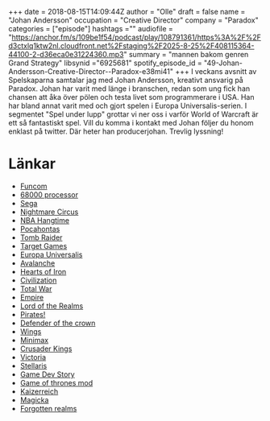 +++
date = 2018-08-15T14:09:44Z
author = "Olle"
draft = false
name = "Johan Andersson"
occupation = "Creative Director"
company = "Paradox"
categories = ["episode"]
hashtags =""
audiofile = "https://anchor.fm/s/109be1f54/podcast/play/108791361/https%3A%2F%2Fd3ctxlq1ktw2nl.cloudfront.net%2Fstaging%2F2025-8-25%2F408115364-44100-2-d36eca0e31224360.mp3"
summary = "mannen bakom genren Grand Strategy"
libsynid ="6925681"
spotify_episode_id = "49-Johan-Andersson-Creative-Director--Paradox-e38mi41"
+++
I veckans avsnitt av Spelskaparna samtalar jag med Johan Andersson, kreativt ansvarig på Paradox. Johan har varit med länge i branschen, redan som ung fick han chansen att åka över pölen och testa livet som programmerare i USA. Han har bland annat varit med och gjort spelen i Europa Universalis-serien. I segmentet "Spel under lupp" grottar vi ner oss i varför World of Warcraft är ett så fantastiskt spel. Vill du komma i kontakt med Johan följer du honom enklast på twitter. Där heter han producerjohan. Trevlig lyssning!
# Länkar
* [Funcom](https://www.funcom.com/)
* [68000 processor](https://en.wikipedia.org/wiki/Motorola_68000)
* [Sega](https://en.wikipedia.org/wiki/Sega)
* [Nightmare Circus](https://www.youtube.com/watch?v=hxoQkZRVWxw)
* [NBA Hangtime](https://www.youtube.com/watch?v=g9Q1vK3SUOI)
* [Pocahontas](https://www.youtube.com/watch?v=HJyVDW_PcoM)
* [Tomb Raider](https://www.youtube.com/watch?v=BltNSs9Vzdg)
* [Target Games](https://en.wikipedia.org/wiki/Target_Games)
* [Europa Universalis](https://www.youtube.com/watch?v=I3HeSSzbYO4)
* [Avalanche](https://avalanchestudios.com/)
* [Hearts of Iron](https://www.youtube.com/watch?v=e9BiUtINy4w)
* [Civilization](https://www.youtube.com/watch?v=MVDdlFy-Cu0)
* [Total War](https://www.totalwar.com/)
* [Empire](https://en.wikipedia.org/wiki/Classic_Empire)
* [Lord of the Realms](https://www.youtube.com/watch?v=Md9B0f-8FgE&list=PLaEZBF_sy6Z0aH5NJ-f8yQ0-6sO4Vutu9)
* [Pirates!](https://www.youtube.com/watch?v=bYoGNto1_TU)
* [Defender of the crown](https://www.youtube.com/watch?v=BjzSPxI2Jvg)
* [Wings](https://www.youtube.com/watch?v=hL-qtxNgoHU)
* [Minimax](https://en.wikipedia.org/wiki/Minimax)
* [Crusader Kings](https://www.youtube.com/watch?v=qzkVTDfxIUI)
* [Victoria](https://www.youtube.com/watch?v=i8ChuNCY30Y)
* [Stellaris](https://www.youtube.com/watch?v=zW3YB2ptGws)
* [Game Dev Story](https://www.youtube.com/watch?v=SZWtgfmBJys)
* [Game of thrones mod](https://www.youtube.com/watch?v=cxVSJzTChBE)
* [Kaizerreich](https://www.youtube.com/watch?v=POiVF1Lcu8Q)
* [Magicka](https://www.youtube.com/watch?v=1RCfimgVV24)
* [Forgotten realms](https://en.wikipedia.org/wiki/Forgotten_Realms)
